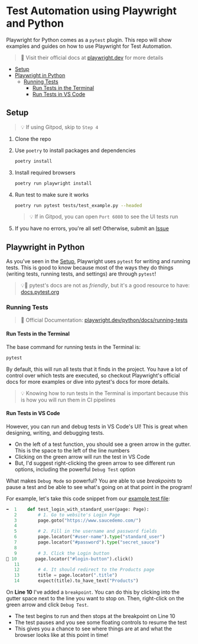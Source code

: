 # Test Automation using Playwright and Python

Playwright for Python comes as a `pytest` plugin. This repo will show examples and guides on how to use Playwright for Test Automation.

> 🔗 Visit their official docs at [playwright.dev](https://playwright.dev/python/docs/writing-tests) for more details

- [Setup](#setup)
- [Playwright in Python](#playwright-in-python)
  - [Running Tests](#running-tests)
    - [Run Tests in the Terminal](#run-tests-in-the-terminal)
    - [Run Tests in VS Code](#run-tests-in-vs-code)

## Setup

> 💡 If using Gitpod, skip to `Step 4`

1. Clone the repo
2. Use `poetry` to install packages and dependencies

    ```bash
    poetry install
    ```

3. Install required browsers

    ```bash
    poetry run playwright install
    ```

4. Run test to make sure it works

    ```bash
    poetry run pytest tests/test_example.py --headed
    ```

    > 💡 If in Gitpod, you can open `Port 6080` to see the UI tests run

5. If you have no errors, you're all set! Otherwise, submit an [Issue](https://github.com/qa-at-the-point/playwright-python/issues/new)

## Playwright in Python

As you've seen in the [Setup](#setup), Playwright uses `pytest` for writing and running tests. This is good to know because most of the ways they do things (writing tests, running tests, and settings) are through `pytest`!

> 💡🔗 pytest's docs are not as _friendly_, but it's a good resource to have: [docs.pytest.org](https://docs.pytest.org/)

### Running Tests

> 🔗 Official Documentation: [playwright.dev/python/docs/running-tests](https://playwright.dev/python/docs/running-tests)

#### Run Tests in the Terminal

The base command for running tests in the Terminal is:

```bash
pytest
```

By default, this will run all tests that it finds in the project. You have a lot of control over which tests are executed, so checkout Playwright's official docs for more examples or dive into pytest's docs for more details.

> 💡 Knowing how to run tests in the Terminal is important because this is how you will run them in CI pipelines

#### Run Tests in VS Code

However, you can run and debug tests in VS Code's UI! This is great when designing, writing, and debugging tests.

- On the left of a test function, you should see a green arrow in the gutter. This is the space to the left of the line numbers
- Clicking on the green arrow will run the test in VS Code
- But, I'd suggest right-clicking the green arrow to see different run options, including the powerful `Debug Test` option

What makes `Debug Mode` so powerful? You are able to use _breakpoints_ to pause a test and be able to see what's going on at that point in the program!

For example, let's take this code snippet from our [example test file](/tests/test_example.py):

```python
➡  1    def test_login_with_standard_user(page: Page):
   2        # 1. Go to website's Login Page
   3        page.goto("https://www.saucedemo.com/")
   4
   5        # 2. Fill in the username and password fields
   6        page.locator("#user-name").type("standard_user")
   7        page.locator("#password").type("secret_sauce")
   8
   9        # 3. Click the Login button
🔴 10       page.locator("#login-button").click()
   11
   12       # 4. It should redirect to the Products page
   13       title = page.locator(".title")
   14       expect(title).to_have_text("Products")
```

On **Line 10** I've added a `breakpoint`. You can do this by clicking into the gutter space next to the line you want to stop on. Then, right-click on the green arrow and click `Debug Test`.

- The test begins to run and then stops at the breakpoint on Line 10
- The test pauses and you see some floating controls to resume the test
- This gives you a chance to see where things are at and what the browser looks like at this point in time!
